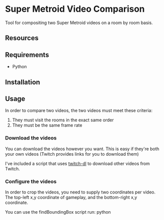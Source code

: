 Super Metroid Video Comparison
==============================

Tool for compositing two Super Metroid videos on a room by room basis.

Resources
---------


Requirements
------------
* Python

Installation
------------


Usage
-----

In order to compare two videos, the two videos must meet these criteria:
1. They must visit the rooms in the exact same order
2. They must be the same frame rate

### Download the videos
You can download the videos however you want.  This is easy if they're both your own videos (Twitch provides links for you to download them)

I've included a script that uses [twitch-dl](https://github.com/ihaunek/twitch-dl) to download other videos from Twitch.

### Configure the videos
In order to crop the videos, you need to supply two coordinates per video.  The top-left x,y coordinate of gameplay, and the bottom-right x,y coordinate.

You can use the findBoundingBox script run:
python
